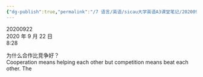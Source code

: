 ```yaml
---
{"dg-publish":true,"permalink":"/7 语言/英语/sicau大学英语A3课堂笔记/20200922/","title":"20200922"}
---
```



20200922  
2020 年 9 月 22 日  
8:28

为什么合作比竞争好？  
Cooperation means helping each other but competition means beat each other. The
